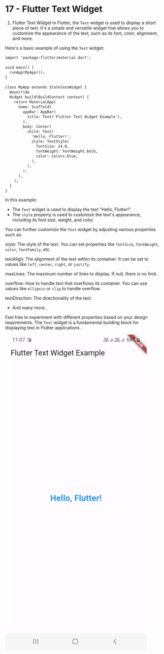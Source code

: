 # 17 - Flutter Text Widget
 
1. Flutter Text Widget 
In Flutter, the `Text` widget is used to display a short piece of text. It's a simple and versatile widget 
that allows you to customize the appearance of the text, such as its font, color, alignment, and more. 

Here's a basic example of using the `Text` widget:

```
import 'package:flutter/material.dart';

void main() {
  runApp(MyApp());
}

class MyApp extends StatelessWidget {
  @override
  Widget build(BuildContext context) {
    return MaterialApp(
      home: Scaffold(
        appBar: AppBar(
          title: Text('Flutter Text Widget Example'),
        ),
        body: Center(
          child: Text(
            'Hello, Flutter!',
            style: TextStyle(
              fontSize: 24.0,
              fontWeight: FontWeight.bold,
              color: Colors.blue,
            ),
          ),
        ),
      ),
    );
  }
}
```


In this example:

- The `Text` widget is used to display the text "Hello, Flutter!".
- The `style` property is used to customize the text's appearance, including its font size, weight, and color.

You can further customize the `Text` widget by adjusting various properties such as:

style:
The style of the text. You can set properties like `fontSize`, `fontWeight`, `color`, `fontFamily`, etc.

textAlign:
The alignment of the text within its container. It can be set to values like `left`, `center`, `right`, or `justify`.

maxLines:
The maximum number of lines to display. If null, there is no limit.

overflow:
How to handle text that overflows its container. You can use values like `ellipsis` or `clip` to handle overflow.

textDirection:
The directionality of the text.

- And many more.

Feel free to experiment with different properties based on your design requirements. The `Text` widget is a fundamental building block for displaying text in Flutter applications.

![Image](2.png)
